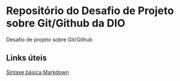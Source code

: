 # Repositório do Desafio de Projeto sobre Git/Github da DIO
Desafio de projeto sobre Git/Github
## Links úteis
[Sintaxe básica Markdown](https://www.markdownguide.org/)
